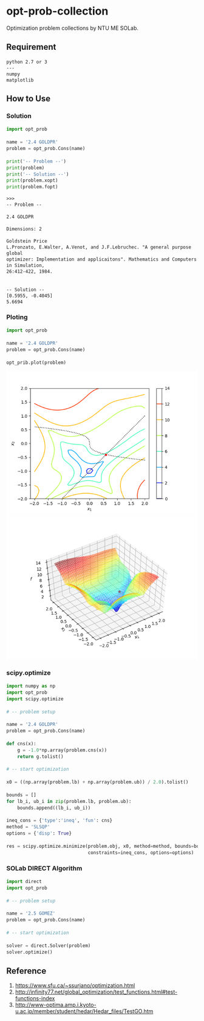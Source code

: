 ﻿# opt-prob-collection

Optimization problem collections by NTU ME SOLab.

## Requirement

```
python 2.7 or 3
---
numpy
matplotlib
```

## How to Use

### Solution

```python
import opt_prob

name = '2.4 GOLDPR'
problem = opt_prob.Cons(name)

print('-- Problem --')
print(problem)
print('-- Solution --')
print(problem.xopt)
print(problem.fopt)
```

```
>>>
-- Problem --

2.4 GOLDPR

Dimensions: 2

Goldstein Price
L.Pronzato, E.Walter, A.Venot, and J.F.Lebruchec. "A general purpose global
optimizer: Implementation and applicaitons". Mathematics and Computers in Simulation,
26:412-422, 1984.


-- Solution --
[0.5955, -0.4045]
5.6694
```

### Ploting

```python
import opt_prob

name = '2.4 GOLDPR'
problem = opt_prob.Cons(name)

opt_prib.plot(problem)
```

![](./demo2-1.png)
![](./demo2-2.png)

### scipy.optimize

```python
import numpy as np
import opt_prob
import scipy.optimize

# -- problem setup

name = '2.4 GOLDPR'
problem = opt_prob.Cons(name)

def cns(x):
    g = -1.0*np.array(problem.cns(x))
    return g.tolist()

# -- start optimization

x0 = ((np.array(problem.lb) + np.array(problem.ub)) / 2.0).tolist()

bounds = []
for lb_i, ub_i in zip(problem.lb, problem.ub):
    bounds.append((lb_i, ub_i))

ineq_cons = {'type':'ineq', 'fun': cns}
method = 'SLSQP'
options = {'disp': True}

res = scipy.optimize.minimize(problem.obj, x0, method=method, bounds=bounds,
                              constraints=ineq_cons, options=options)
```

### SOLab DIRECT Algorithm

```python
import direct
import opt_prob

# -- problem setup

name = '2.5 GOMEZ'
problem = opt_prob.Cons(name)

# -- start optimization

solver = direct.Solver(problem)
solver.optimize()
```

## Reference

1. https://www.sfu.ca/~ssurjano/optimization.html
2. http://infinity77.net/global_optimization/test_functions.html#test-functions-index
3. http://www-optima.amp.i.kyoto-u.ac.jp/member/student/hedar/Hedar_files/TestGO.htm
